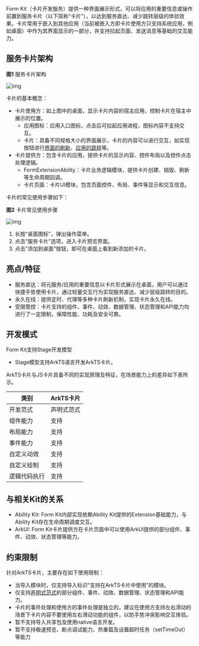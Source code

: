 Form Kit（卡片开发服务）提供一种界面展示形式，可以将应用的重要信息或操作前置到服务卡片（以下简称“卡片”），以达到服务直达、减少跳转层级的体验效果。卡片常用于嵌入到其他应用（当前被嵌入方即卡片使用方只支持系统应用，例如桌面）中作为其界面显示的一部分，并支持拉起页面、发送消息等基础的交互能力。

## 服务卡片架构

**图1** 服务卡片架构

![img](https://luckly007.oss-cn-beijing.aliyuncs.com/uPic/0000000000011111111.20241101135015.44678491984439519624249944022314:50001231000000:2800:015BDA22976F29E487B3480E65285BBA40C817FF6BDAAA63F992A818DBDDE928.png)

卡片的基本概念：

- 卡片使用方：如上图中的桌面，显示卡片内容的宿主应用，控制卡片在宿主中展示的位置。
  - 应用图标：应用入口图标，点击后可拉起应用进程，图标内容不支持交互。
  - 卡片：具备不同规格大小的界面展示，卡片的内容可以进行交互，如实现按钮进行[界面的刷新](https://developer.huawei.com/consumer/cn/doc/harmonyos-guides-V5/arkts-ui-widget-event-formextensionability-V5)、[应用的跳转](https://developer.huawei.com/consumer/cn/doc/harmonyos-guides-V5/arkts-ui-widget-event-router-V5)等。
- 卡片提供方：包含卡片的应用，提供卡片的显示内容、控件布局以及控件点击处理逻辑。
  - FormExtensionAbility：卡片业务逻辑模块，提供卡片创建、销毁、刷新等生命周期回调。
  - 卡片页面：卡片UI模块，包含页面控件、布局、事件等显示和交互信息。

卡片的常见使用步骤如下：

**图2** 卡片常见使用步骤

![img](https://luckly007.oss-cn-beijing.aliyuncs.com/uPic/0000000000011111111.20241101135015.18638202493335439531786017298076:50001231000000:2800:5F34922026E7EA990A578545B8381B59BF355183B995B8F4B5E08ED0E27E563A.png)

1. 长按“桌面图标”，弹出操作菜单。
2. 点击“服务卡片”选项，进入卡片预览界面。
3. 点击“添加到桌面”按钮，即可在桌面上看到新添加的卡片。

## 亮点/特征

- 服务直达：将元服务/应用的重要信息以卡片形式展示在桌面，用户可以通过快捷手势使用卡片，通过轻量交互行为实现服务直达、减少层级跳转的目的。
- 永久在线：提供定时、代理等多种卡片刷新机制，实现卡片永久在线。
- 受限管控：卡片支持的组件、事件、动效、数据管理、状态管理和API能力均进行了一定限制，保障性能、功耗及安全可靠。

## 开发模式

Form Kit支持Stage开发模型

- Stage模型支持ArkTS语言开发ArkTS卡片。

ArkTS卡片与JS卡片具备不同的实现原理及特征，在场景能力上的差异如下表所示。

| 类别         | ArkTS卡片  |
| ------------ | ---------- |
| 开发范式     | 声明式范式 |
| 组件能力     | 支持       |
| 布局能力     | 支持       |
| 事件能力     | 支持       |
| 自定义动效   | 支持       |
| 自定义绘制   | 支持       |
| 逻辑代码执行 | 支持       |

## 与相关Kit的关系

- Ability Kit: Form Kit内部实现依赖Ability Kit提供的Extension基础能力，与Ability Kit存在生命周期调度交互。
- ArkUI: Form Kit卡片提供方在卡片页面中可以使用ArkUI提供的部分组件、事件、动效、状态管理等能力。

## 约束限制

针对ArkTS卡片，主要存在如下使用限制：

- 当导入模块时，仅支持导入标识“支持在ArkTS卡片中使用”的模块。
- 仅支持[声明式范式](https://developer.huawei.com/consumer/cn/doc/harmonyos-guides-V5/arkts-ui-development-overview-V5)的部分组件、事件、动效、数据管理、状态管理和API能力。
- 卡片的事件处理和使用方的事件处理是独立的，建议在使用方支持左右滑动的场景下卡片内容不要使用左右滑动功能的组件，以防手势冲突影响交互体验。
- 暂不支持导入共享包及使用native语言开发。
- 暂不支持极速预览、断点调试能力、热重载及设置超时任务（setTimeOut）等能力
